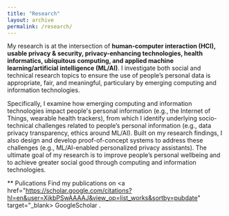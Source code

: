 ```yaml
---
title: "Research"
layout: archive
permalink: /research/
---
```


My research is at the intersection of **human-computer interaction (HCI), usable privacy &amp; security, privacy-enhancing technologies, health informatics, ubiquitous computing, and applied machine learning/artificial intelligence (ML/AI)**. 
I investigate both social and technical research topics to ensure the use of people’s personal data is appropriate, fair, and meaningful, particulary by emerging computing and information technologies. 

Specifically, I examine how emerging computing and information technologies impact people's personal information (e.g., the Internet of Things, wearable health trackers), from which I identify underlying socio-technical challenges related to people’s personal information (e.g., data privacy transparency, ethics around ML/AI). Built on my research findings, I also design and develop proof-of-concept systems to address these challenges (e.g., ML/AI-enabled personalized privacy assistants). The ultimate goal of my research is to improve people’s personal wellbeing and to achieve greater social good through computing and information technologies.

** Pulications
Find my publications on <a href="https://scholar.google.com/citations?hl=en&user=XjkbPSwAAAAJ&view_op=list_works&sortby=pubdate" target="_blank> GoogleScholar </a>.
